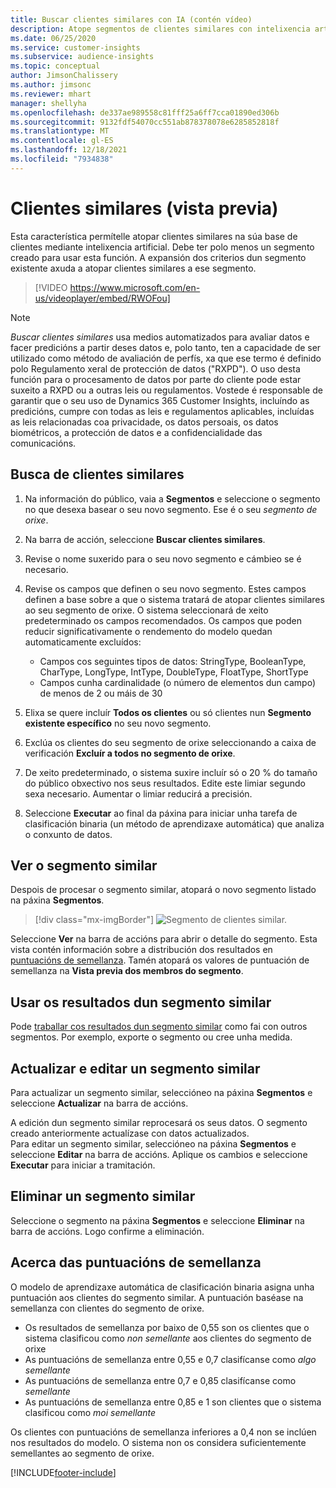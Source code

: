 ```yaml
---
title: Buscar clientes similares con IA (contén vídeo)
description: Atope segmentos de clientes similares con intelixencia artificial.
ms.date: 06/25/2020
ms.service: customer-insights
ms.subservice: audience-insights
ms.topic: conceptual
author: JimsonChalissery
ms.author: jimsonc
ms.reviewer: mhart
manager: shellyha
ms.openlocfilehash: de337ae989558c81fff25a6ff7cca01890ed306b
ms.sourcegitcommit: 9132fdf54070cc551ab878378078e6285852818f
ms.translationtype: MT
ms.contentlocale: gl-ES
ms.lasthandoff: 12/18/2021
ms.locfileid: "7934838"
---
```

# <a name="similar-customers-preview"></a>Clientes similares (vista previa)

Esta característica permítelle atopar clientes similares na súa base de clientes mediante intelixencia artificial. Debe ter polo menos un segmento creado para usar esta función. A expansión dos criterios dun segmento existente axuda a atopar clientes similares a ese segmento.

> [!VIDEO https://www.microsoft.com/en-us/videoplayer/embed/RWOFou]

> [!NOTE]
> *Buscar clientes similares* usa medios automatizados para avaliar datos e facer predicións a partir deses datos e, polo tanto, ten a capacidade de ser utilizado como método de avaliación de perfís, xa que ese termo é definido polo Regulamento xeral de protección de datos ("RXPD"). O uso desta función para o procesamento de datos por parte do cliente pode estar suxeito a RXPD ou a outras leis ou regulamentos. Vostede é responsable de garantir que o seu uso de Dynamics 365 Customer Insights, incluíndo as predicións, cumpre con todas as leis e regulamentos aplicables, incluídas as leis relacionadas coa privacidade, os datos persoais, os datos biométricos, a protección de datos e a confidencialidade das comunicacións.

## <a name="finding-similar-customers"></a>Busca de clientes similares

1. Na información do público, vaia a **Segmentos** e seleccione o segmento no que desexa basear o seu novo segmento. Ese é o seu *segmento de orixe*.

1. Na barra de acción, seleccione **Buscar clientes similares**.

1. Revise o nome suxerido para o seu novo segmento e cámbieo se é necesario.

1. Revise os campos que definen o seu novo segmento. Estes campos definen a base sobre a que o sistema tratará de atopar clientes similares ao seu segmento de orixe. O sistema seleccionará de xeito predeterminado os campos recomendados.
  Os campos que poden reducir significativamente o rendemento do modelo quedan automaticamente excluídos:
  
   - Campos cos seguintes tipos de datos: StringType, BooleanType, CharType, LongType, IntType, DoubleType, FloatType, ShortType
   - Campos cunha cardinalidade (o número de elementos dun campo) de menos de 2 ou máis de 30

1. Elixa se quere incluír **Todos os clientes** ou só clientes nun **Segmento existente específico** no seu novo segmento.

1. Exclúa os clientes do seu segmento de orixe seleccionando a caixa de verificación **Excluír a todos no segmento de orixe**.

1. De xeito predeterminado, o sistema suxire incluír só o 20 % do tamaño do público obxectivo nos seus resultados. Edite este limiar segundo sexa necesario. Aumentar o limiar reducirá a precisión.

1. Seleccione **Executar** ao final da páxina para iniciar unha tarefa de clasificación binaria (un método de aprendizaxe automática) que analiza o conxunto de datos.

## <a name="view-the-similar-segment"></a>Ver o segmento similar

Despois de procesar o segmento similar, atopará o novo segmento listado na páxina **Segmentos**.

> [!div class="mx-imgBorder"]
> ![Segmento de clientes similar.](media/expanded-segment.png "Segmento de clientes similar")

Seleccione **Ver** na barra de accións para abrir o detalle do segmento. Esta vista contén información sobre a distribución dos resultados en [puntuacións de semellanza](#about-similarity-scores). Tamén atopará os valores de puntuación de semellanza na **Vista previa dos membros do segmento**.

## <a name="use-the-output-of-a-similar-segment"></a>Usar os resultados dun segmento similar

Pode [traballar cos resultados dun segmento similar](segments.md) como fai con outros segmentos. Por exemplo, exporte o segmento ou cree unha medida.

## <a name="refresh-and-edit-a-similar-segment"></a>Actualizar e editar un segmento similar

Para actualizar un segmento similar, seleccióneo na páxina **Segmentos** e seleccione **Actualizar** na barra de accións.

A edición dun segmento similar reprocesará os seus datos. O segmento creado anteriormente actualízase con datos actualizados.    
Para editar un segmento similar, seleccióneo na páxina **Segmentos** e seleccione **Editar** na barra de accións. Aplique os cambios e seleccione **Executar** para iniciar a tramitación.

## <a name="delete-a-similar-segment"></a>Eliminar un segmento similar

Seleccione o segmento na páxina **Segmentos** e seleccione **Eliminar** na barra de accións. Logo confirme a eliminación.

## <a name="about-similarity-scores"></a>Acerca das puntuacións de semellanza

O modelo de aprendizaxe automática de clasificación binaria asigna unha puntuación aos clientes do segmento similar. A puntuación baséase na semellanza con clientes do segmento de orixe.

- Os resultados de semellanza por baixo de 0,55 son os clientes que o sistema clasificou como *non semellante* aos clientes do segmento de orixe
- As puntuacións de semellanza entre 0,55 e 0,7 clasifícanse como *algo semellante*
- As puntuacións de semellanza entre 0,7 e 0,85 clasifícanse como *semellante*
- As puntuacións de semellanza entre 0,85 e 1 son clientes que o sistema clasificou como *moi semellante*

Os clientes con puntuacións de semellanza inferiores a 0,4 non se inclúen nos resultados do modelo. O sistema non os considera suficientemente semellantes ao segmento de orixe.


[!INCLUDE[footer-include](../includes/footer-banner.md)]